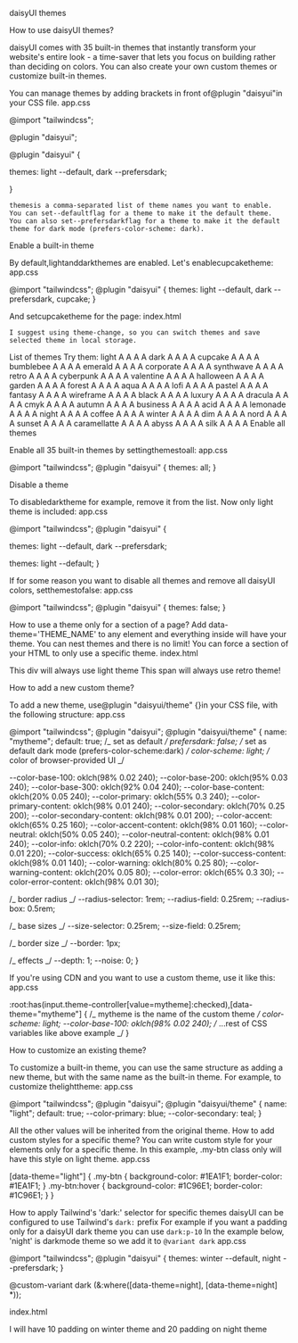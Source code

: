 daisyUI themes

How to use daisyUI themes?

daisyUI comes with 35 built-in themes that instantly transform your website's entire look - a time-saver that lets you focus on building rather than deciding on colors.
You can also create your own custom themes or customize built-in themes.

You can manage themes by adding brackets in front of@plugin "daisyui"in your CSS file.
app.css

@import "tailwindcss";

@plugin "daisyui";

@plugin "daisyui" {

themes: light --default, dark --prefersdark;

}

    themesis a comma-separated list of theme names you want to enable.
    You can set--defaultflag for a theme to make it the default theme.
    You can also set--prefersdarkflag for a theme to make it the default theme for dark mode (prefers-color-scheme: dark).

Enable a built-in theme

By default,lightanddarkthemes are enabled. Let's enablecupcaketheme:
app.css

@import "tailwindcss";
@plugin "daisyui" {
themes: light --default, dark --prefersdark, cupcake;
}

And setcupcaketheme for the page:
index.html

<html data-theme="cupcake"></html>

    I suggest using theme-change, so you can switch themes and save selected theme in local storage.

List of themes
Try them:
light
A
A
A
A
dark
A
A
A
A
cupcake
A
A
A
A
bumblebee
A
A
A
A
emerald
A
A
A
A
corporate
A
A
A
A
synthwave
A
A
A
A
retro
A
A
A
A
cyberpunk
A
A
A
A
valentine
A
A
A
A
halloween
A
A
A
A
garden
A
A
A
A
forest
A
A
A
A
aqua
A
A
A
A
lofi
A
A
A
A
pastel
A
A
A
A
fantasy
A
A
A
A
wireframe
A
A
A
A
black
A
A
A
A
luxury
A
A
A
A
dracula
A
A
A
A
cmyk
A
A
A
A
autumn
A
A
A
A
business
A
A
A
A
acid
A
A
A
A
lemonade
A
A
A
A
night
A
A
A
A
coffee
A
A
A
A
winter
A
A
A
A
dim
A
A
A
A
nord
A
A
A
A
sunset
A
A
A
A
caramellatte
A
A
A
A
abyss
A
A
A
A
silk
A
A
A
A
Enable all themes

Enable all 35 built-in themes by settingthemestoall:
app.css

@import "tailwindcss";
@plugin "daisyui" {
themes: all;
}

Disable a theme

To disabledarktheme for example, remove it from the list. Now only light theme is included:
app.css

@import "tailwindcss";
@plugin "daisyui" {

themes: light --default, dark --prefersdark;

themes: light --default;
}

If for some reason you want to disable all themes and remove all daisyUI colors, setthemestofalse:
app.css

@import "tailwindcss";
@plugin "daisyui" {
themes: false;
}

How to use a theme only for a section of a page?
Add data-theme='THEME_NAME' to any element and everything inside will have your theme. You can nest themes and there is no limit! You can force a section of your HTML to only use a specific theme.
index.html

<html data-theme="dark">
  <div data-theme="light">
    This div will always use light theme
    <span data-theme="retro">This span will always use retro theme!</span>
  </div>
</html>

How to add a new custom theme?

To add a new theme, use@plugin "daisyui/theme" {}in your CSS file, with the following structure:
app.css

@import "tailwindcss";
@plugin "daisyui";
@plugin "daisyui/theme" {
name: "mytheme";
default: true; /_ set as default _/
prefersdark: false; /_ set as default dark mode (prefers-color-scheme:dark) _/
color-scheme: light; /_ color of browser-provided UI _/

--color-base-100: oklch(98% 0.02 240);
--color-base-200: oklch(95% 0.03 240);
--color-base-300: oklch(92% 0.04 240);
--color-base-content: oklch(20% 0.05 240);
--color-primary: oklch(55% 0.3 240);
--color-primary-content: oklch(98% 0.01 240);
--color-secondary: oklch(70% 0.25 200);
--color-secondary-content: oklch(98% 0.01 200);
--color-accent: oklch(65% 0.25 160);
--color-accent-content: oklch(98% 0.01 160);
--color-neutral: oklch(50% 0.05 240);
--color-neutral-content: oklch(98% 0.01 240);
--color-info: oklch(70% 0.2 220);
--color-info-content: oklch(98% 0.01 220);
--color-success: oklch(65% 0.25 140);
--color-success-content: oklch(98% 0.01 140);
--color-warning: oklch(80% 0.25 80);
--color-warning-content: oklch(20% 0.05 80);
--color-error: oklch(65% 0.3 30);
--color-error-content: oklch(98% 0.01 30);

/_ border radius _/
--radius-selector: 1rem;
--radius-field: 0.25rem;
--radius-box: 0.5rem;

/_ base sizes _/
--size-selector: 0.25rem;
--size-field: 0.25rem;

/_ border size _/
--border: 1px;

/_ effects _/
--depth: 1;
--noise: 0;
}

If you're using CDN and you want to use a custom theme, use it like this:
app.css

:root:has(input.theme-controller[value=mytheme]:checked),[data-theme="mytheme"] { /_ mytheme is the name of the custom theme _/
color-scheme: light;
--color-base-100: oklch(98% 0.02 240);
/_ ...rest of CSS variables like above example _/
}

How to customize an existing theme?

To customize a built-in theme, you can use the same structure as adding a new theme, but with the same name as the built-in theme. For example, to customize thelighttheme:
app.css

@import "tailwindcss";
@plugin "daisyui";
@plugin "daisyui/theme" {
name: "light";
default: true;
--color-primary: blue;
--color-secondary: teal;
}

All the other values will be inherited from the original theme.
How to add custom styles for a specific theme?
You can write custom style for your elements only for a specific theme. In this example, .my-btn class only will have this style on light theme.
app.css

[data-theme="light"] {
.my-btn {
background-color: #1EA1F1;
border-color: #1EA1F1;
}
.my-btn:hover {
background-color: #1C96E1;
border-color: #1C96E1;
}
}

How to apply Tailwind's 'dark:' selector for specific themes
daisyUI can be configured to use Tailwind's `dark:` prefix For example if you want a padding only for a daisyUI dark theme you can use `dark:p-10` In the example below, 'night' is darkmode theme so we add it to `@variant dark`
app.css

@import "tailwindcss";
@plugin "daisyui" {
themes: winter --default, night --prefersdark;
}

@custom-variant dark (&:where([data-theme=night], [data-theme=night] \*));

index.html

<div class="p-10 dark:p-20">
  I will have 10 padding on winter theme and 20 padding on night theme
</div>
